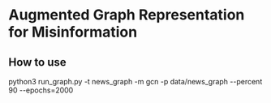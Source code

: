 # Augmented Graph Representation for Misinformation




## How to use
python3 run_graph.py -t news_graph -m gcn -p data/news_graph --percent 90 --epochs=2000



